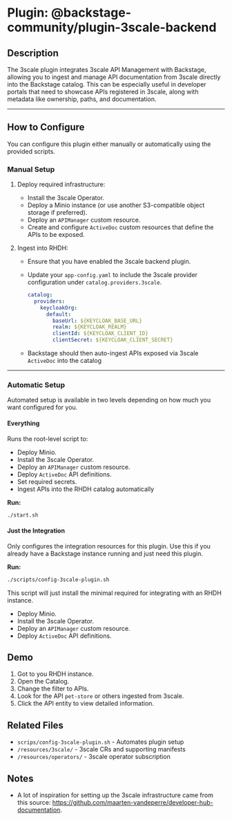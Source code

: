 # Plugin: @backstage-community/plugin-3scale-backend

## Description

The 3scale plugin integrates 3scale API Management with Backstage, allowing you to ingest and manage API documentation from 3scale directly into the Backstage catalog. This can be especially useful in developer portals that need to showcase APIs registered in 3scale, along with metadata like ownership, paths, and documentation.

---

## How to Configure

You can configure this plugin either manually or automatically using the provided scripts.

### Manual Setup

1. Deploy required infrastructure:
   - Install the 3scale Operator.
   - Deploy a Minio instance (or use another S3-compatible object storage if preferred).
   - Deploy an `APIManager` custom resource.
   - Create and configure `ActiveDoc` custom resources that define the APIs to be exposed.
2. Ingest into RHDH:

   - Ensure that you have enabled the 3scale backend plugin.
   - Update your `app-config.yaml` to include the 3scale provider configuration under `catalog.providers.3scale`.

     ```YAML
     catalog:
       providers:
         keycloakOrg:
           default:
             baseUrl: ${KEYCLOAK_BASE_URL}
             realm: ${KEYCLOAK_REALM}
             clientId: ${KEYCLOAK_CLIENT_ID}
             clientSecret: ${KEYCLOAK_CLIENT_SECRET}
     ```

   - Backstage should then auto-ingest APIs exposed via 3scale `ActiveDoc` into the catalog

---

### Automatic Setup

Automated setup is available in two levels depending on how much you want configured for you.

#### Everything

Runs the root-level script to:

- Deploy Minio.
- Install the 3scale Operator.
- Deploy an `APIManager` custom resource.
- Deploy `ActiveDoc` API definitions.
- Set required secrets.
- Ingest APIs into the RHDH catalog automatically

**Run:**

```bash
./start.sh
```

#### Just the Integration

Only configures the integration resources for this plugin. Use this if you already have a Backstage instance running and just need this plugin.

**Run:**

```bash
./scripts/config-3scale-plugin.sh
```

This script will just install the minimal required for integrating with an RHDH instance.

- Deploy Minio.
- Install the 3scale Operator.
- Deploy an `APIManager` custom resource.
- Deploy `ActiveDoc` API definitions.

## Demo

1. Got to you RHDH instance.
2. Open the Catalog.
3. Change the filter to APIs.
4. Look for the API `pet-store` or others ingested from 3scale.
5. Click the API entity to view detailed information.

## Related Files

- `scrips/config-3scale-plugin.sh` - Automates plugin setup
- `/resources/3scale/` - 3scale CRs and supporting manifests
- `/resources/operators/` - 3scale operator subscription

## Notes

- A lot of inspiration for setting up the 3scale infrastructure came from this source: <https://github.com/maarten-vandeperre/developer-hub-documentation>.
